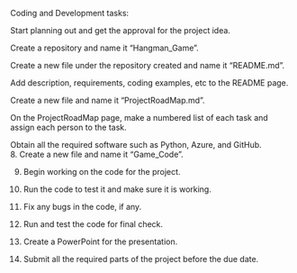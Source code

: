Coding and Development tasks: 

Start planning out and get the approval for the project idea.  

Create a repository and name it “Hangman_Game”.  

Create a new file under the repository created and name it “README.md”.  

Add description, requirements, coding examples, etc to the README page.  

Create a new file and name it “ProjectRoadMap.md”.  

On the ProjectRoadMap page, make a numbered list of each task and assign each person to the task. 

Obtain all the required software such as Python, Azure, and GitHub.  
8. Create a new file and name it “Game_Code”.

9. Begin working on the code for the project.

10. Run the code to test it and make sure it is working.

11. Fix any bugs in the code, if any.

12. Run and test the code for final check.

13. Create a PowerPoint for the presentation.

14. Submit all the required parts of the project before the due date.
